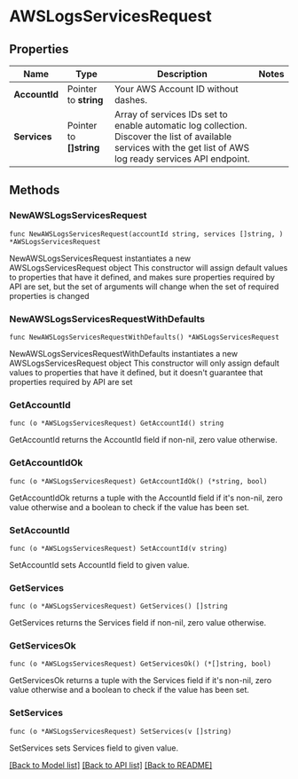 # AWSLogsServicesRequest

## Properties

Name | Type | Description | Notes
------------ | ------------- | ------------- | -------------
**AccountId** | Pointer to **string** | Your AWS Account ID without dashes. | 
**Services** | Pointer to **[]string** | Array of services IDs set to enable automatic log collection. Discover the list of available services with the get list of AWS log ready services API endpoint. | 

## Methods

### NewAWSLogsServicesRequest

`func NewAWSLogsServicesRequest(accountId string, services []string, ) *AWSLogsServicesRequest`

NewAWSLogsServicesRequest instantiates a new AWSLogsServicesRequest object
This constructor will assign default values to properties that have it defined,
and makes sure properties required by API are set, but the set of arguments
will change when the set of required properties is changed

### NewAWSLogsServicesRequestWithDefaults

`func NewAWSLogsServicesRequestWithDefaults() *AWSLogsServicesRequest`

NewAWSLogsServicesRequestWithDefaults instantiates a new AWSLogsServicesRequest object
This constructor will only assign default values to properties that have it defined,
but it doesn't guarantee that properties required by API are set

### GetAccountId

`func (o *AWSLogsServicesRequest) GetAccountId() string`

GetAccountId returns the AccountId field if non-nil, zero value otherwise.

### GetAccountIdOk

`func (o *AWSLogsServicesRequest) GetAccountIdOk() (*string, bool)`

GetAccountIdOk returns a tuple with the AccountId field if it's non-nil, zero value otherwise
and a boolean to check if the value has been set.

### SetAccountId

`func (o *AWSLogsServicesRequest) SetAccountId(v string)`

SetAccountId sets AccountId field to given value.


### GetServices

`func (o *AWSLogsServicesRequest) GetServices() []string`

GetServices returns the Services field if non-nil, zero value otherwise.

### GetServicesOk

`func (o *AWSLogsServicesRequest) GetServicesOk() (*[]string, bool)`

GetServicesOk returns a tuple with the Services field if it's non-nil, zero value otherwise
and a boolean to check if the value has been set.

### SetServices

`func (o *AWSLogsServicesRequest) SetServices(v []string)`

SetServices sets Services field to given value.



[[Back to Model list]](../README.md#documentation-for-models) [[Back to API list]](../README.md#documentation-for-api-endpoints) [[Back to README]](../README.md)


